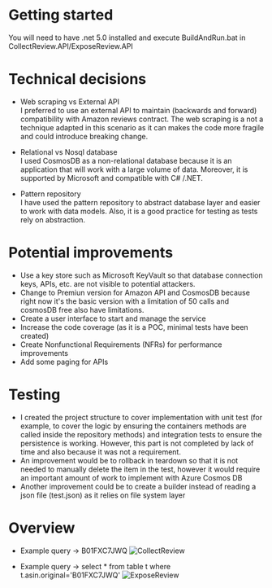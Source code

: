# Getting started
  You will need to have .net 5.0 installed and execute BuildAndRun.bat in CollectReview.API/ExposeReview.API
  
# Technical decisions
- Web scraping vs External API\
  I preferred to use an external API to maintain (backwards and forward) compatibility with Amazon reviews contract.
  The web scraping is a not a technique adapted in this scenario as it can makes the code more fragile and could introduce breaking change.
  
- Relational vs Nosql database\
  I used CosmosDB as a non-relational database because it is an application that will work with a large volume of data.
  Moreover, it is supported by Microsoft and compatible with C# /.NET.
 
- Pattern repository\
  I have used the pattern repository to abstract database layer and easier to work with data models.
  Also, it is a good practice for testing as tests rely on abstraction.
  
# Potential improvements
- Use a key store such as Microsoft KeyVault so that database connection keys, APIs, etc. are not visible to potential attackers.
- Change to Premiun version for Amazon API and CosmosDB because right now it's the basic version with a limitation of 50 calls and cosmosDB free also have limitations.
- Create a user interface to start and manage the service
- Increase the code coverage (as it is a POC, minimal tests have been created)
- Create Nonfunctional Requirements (NFRs) for performance improvements
- Add some paging for APIs

# Testing
- I created the project structure to cover implementation with unit test (for example, to cover the logic by ensuring the containers methods are called inside the repository methods) and integration tests to ensure the persistence is working. However, this part is not completed by lack of time and also because it was not a requirement.
- An improvement would be to rollback in teardown so that it is not needed to manually delete the item in the test, however it would require an important amount of work to implement with Azure Cosmos DB
- Another improvement could be to create a builder instead of reading a json file (test.json) as it relies on file system layer

# Overview
- Example query -> B01FXC7JWQ
![CollectReview](https://i.ibb.co/bP1Pk2V/trackreview.png)


- Example query -> select * from table t where t.asin.original='B01FXC7JWQ'
![ExposeReview](https://i.ibb.co/vkw8ysC/exposereview.png)
